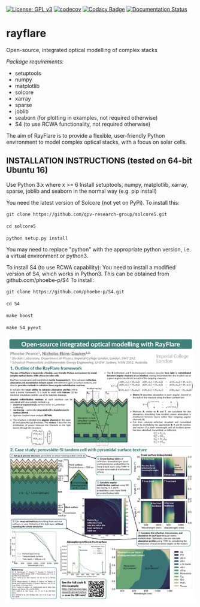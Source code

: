 [![License: GPL v3](https://img.shields.io/badge/License-GPLv3-blue.svg)](https://www.gnu.org/licenses/gpl-3.0)
[![codecov](https://codecov.io/gh/qpv-research-group/rayflare/branch/devel/graph/badge.svg)](https://codecov.io/gh/qpv-research-group/rayflare)
[![Codacy Badge](https://app.codacy.com/project/badge/Grade/7ff9180e5f7a460192440895d823ff15)](https://www.codacy.com/gh/qpv-research-group/rayflare?utm_source=github.com&amp;utm_medium=referral&amp;utm_content=qpv-research-group/rayflare&amp;utm_campaign=Badge_Grade)
[![Documentation Status](https://readthedocs.org/projects/rayflare/badge/?version=latest)](https://rayflare.readthedocs.io/en/latest/?badge=latest)

# rayflare
Open-source, integrated optical modelling of complex stacks

*Package requirements:*

- setuptools
- numpy
- matplotlib
- solcore
- xarray
- sparse
- joblib
- seaborn (for plotting in examples, not required otherwise)
- S4 (to use RCWA functionality, not required otherwise)

The aim of RayFlare is to provide a flexible, user-friendly Python environment to model complex optical stacks, with a focus on solar cells. 

INSTALLATION INSTRUCTIONS (tested on 64-bit Ubuntu 16)
-----
Use Python 3.x where x >= 6
Install setuptools, numpy, matplotlib, xarray, sparse, joblib and seaborn in the normal way (e.g. pip install)

You need the latest version of Solcore (not yet on PyPi). To install this:

```
git clone https://github.com/qpv-research-group/solcore5.git

cd solcore5

python setup.py install
```

You may need to replace "python" with the appropriate python version, i.e. a virtual environment or python3.

To install S4 (to use RCWA capability):
You need to install a modified version of S4, which works in Python3. This can be obtained from github.com/phoebe-p/S4
To install:

```
git clone https://github.com/phoebe-p/S4.git

cd S4

make boost

make S4_pyext
```

![poster](poster.png "RayFlare poster")